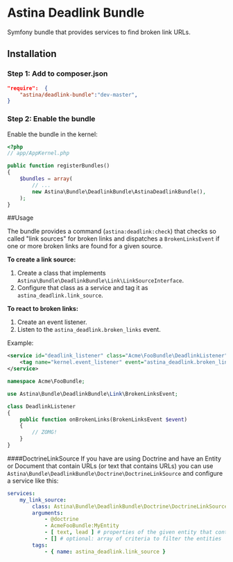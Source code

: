Astina Deadlink Bundle
======================

Symfony bundle that provides services to find broken link URLs.

## Installation

### Step 1: Add to composer.json

```json
"require":  {
    "astina/deadlink-bundle":"dev-master",
}
```

### Step 2: Enable the bundle

Enable the bundle in the kernel:

```php
<?php
// app/AppKernel.php

public function registerBundles()
{
    $bundles = array(
        // ...
        new Astina\Bundle\DeadlinkBundle\AstinaDeadlinkBundle(),
    );
}
```

##Usage

The bundle provides a command (`astina:deadlink:check`) that checks so called "link sources" for broken links and dispatches a `BrokenLinksEvent` if one or more broken links are found for a given source.

**To create a link source:**

1. Create a class that implements `Astina\Bundle\DeadlinkBundle\Link\LinkSourceInterface`.
2. Configure that class as a service and tag it as `astina_deadlink.link_source`.

**To react to broken links:**

1. Create an event listener.
2. Listen to the `astina_deadlink.broken_links` event.

Example:
```xml
<service id="deadlink_listener" class="Acme\FooBundle\DeadlinkListener">
    <tag name="kernel.event_listener" event="astina_deadlink.broken_links" method="onBrokenLinks" />
</service>
```

```php
namespace Acme\FooBundle;

use Astina\Bundle\DeadlinkBundle\Link\BrokenLinksEvent;

class DeadlinkListener
{
    public function onBrokenLinks(BrokenLinksEvent $event)
    {
        // ZOMG!
    }
}
```

####DoctrineLinkSource
If you have are using Doctrine and have an Entity or Document that contain URLs (or text that contains URLs) you can use `Astina\Bundle\DeadlinkBundle\Doctrine\DoctrineLinkSource` and configure a service like this:

```yml
services:
    my_link_source:
        class: Astina\Bundle\DeadlinkBundle\Doctrine\DoctrineLinkSource
        arguments:
            - @doctrine
            - AcmeFooBundle:MyEntity
            - [ text, lead ] # properties of the given entity that contain URLs
            - [] # optional: array of criteria to filter the entities
        tags:
            - { name: astina_deadlink.link_source }
```

